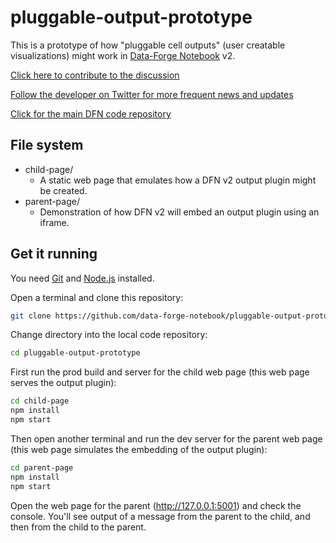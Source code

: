 # pluggable-output-prototype

This is a prototype of how "pluggable cell outputs" (user creatable visualizations) might work in [Data-Forge Notebook](https://www.data-forge-notebook.com/) v2.

[Click here to contribute to the discussion](https://github.com/data-forge-notebook/editor-core/issues/1)

[Follow the developer on Twitter for more frequent news and updates](https://twitter.com/codecapers)

[Click for the main DFN code repository](https://github.com/data-forge-notebook/editor-core)

## File system

- child-page/
  - A static web page that emulates how a DFN v2 output plugin might be created.
- parent-page/
  - Demonstration of how DFN v2 will embed an output plugin using an iframe.

## Get it running

You need [Git](https://git-scm.com/) and [Node.js](https://nodejs.org/) installed.

Open a terminal and clone this repository:

```bash
git clone https://github.com/data-forge-notebook/pluggable-output-prototype.git
```

Change directory into the local code repository:

```bash
cd pluggable-output-prototype
```

First run the prod build and server for the child web page (this web page serves the output plugin):

```bash
cd child-page
npm install
npm start
```

Then open another terminal and run the dev server for the parent web page (this web page simulates the embedding of the output plugin):

```bash
cd parent-page
npm install
npm start
```

Open the web page for the parent (http://127.0.0.1:5001) and check the console. You'll see output of a message from the parent to the child, and then from the child to the parent.

